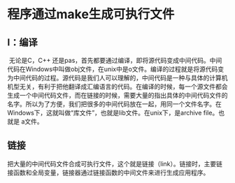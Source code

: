 # 程序通过make生成可执行文件

## I：编译

​     无论是C，C++ 还是pas，首先都要通过编译，即将源代码变成中间代码。中间代码在Windows中叫做obj文件，在unix中是o文件。编译的过程就是将源代码变为中间代码的过程。源代码是我们人可以理解的，中间代码是一种与具体的计算机机型无关，有利于把他翻译成汇编语言的代码。在编译的时候，每一个源文件都会生成一个中间代码文件，而在链接的时候，需要大量的指出具体的中间代码文件的名字。所以为了方便，我们把很多的中间代码放在一起，用同一个文件名字。在Windows下，这就叫做“库文件”，也就是lib文件。在unix下，是archive  file。也就是 a文件。 

## 链接

​       把大量的中间代码文件合成可执行文件，这个就是链接（link）。链接时，主要链接函数和全局变量，链接器通过链接函数的中间文件来进行生成应用程序。



